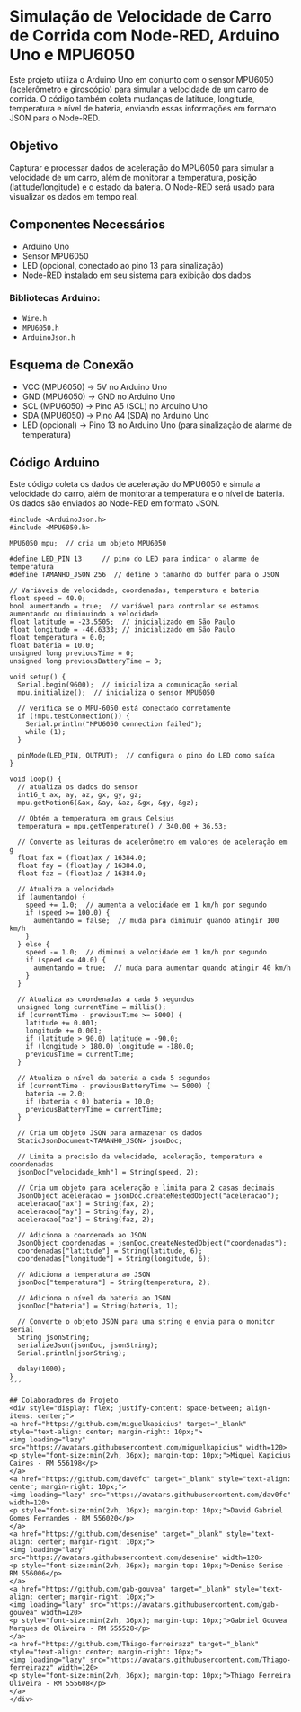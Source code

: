 # Simulação de Velocidade de Carro de Corrida com Node-RED, Arduino Uno e MPU6050

Este projeto utiliza o Arduino Uno em conjunto com o sensor MPU6050 (acelerômetro e giroscópio) para simular a velocidade de um carro de corrida. O código também coleta mudanças de latitude, longitude, temperatura e nível de bateria, enviando essas informações em formato JSON para o Node-RED.

## Objetivo

Capturar e processar dados de aceleração do MPU6050 para simular a velocidade de um carro, além de monitorar a temperatura, posição (latitude/longitude) e o estado da bateria. O Node-RED será usado para visualizar os dados em tempo real.

## Componentes Necessários

- Arduino Uno
- Sensor MPU6050
- LED (opcional, conectado ao pino 13 para sinalização)
- Node-RED instalado em seu sistema para exibição dos dados

### Bibliotecas Arduino:

- `Wire.h`
- `MPU6050.h`
- `ArduinoJson.h`

## Esquema de Conexão

- VCC (MPU6050) → 5V no Arduino Uno
- GND (MPU6050) → GND no Arduino Uno
- SCL (MPU6050) → Pino A5 (SCL) no Arduino Uno
- SDA (MPU6050) → Pino A4 (SDA) no Arduino Uno
- LED (opcional) → Pino 13 no Arduino Uno (para sinalização de alarme de temperatura)

## Código Arduino

Este código coleta os dados de aceleração do MPU6050 e simula a velocidade do carro, além de monitorar a temperatura e o nível de bateria. Os dados são enviados ao Node-RED em formato JSON.

```
#include <ArduinoJson.h>
#include <MPU6050.h>

MPU6050 mpu;  // cria um objeto MPU6050

#define LED_PIN 13     // pino do LED para indicar o alarme de temperatura
#define TAMANHO_JSON 256  // define o tamanho do buffer para o JSON

// Variáveis de velocidade, coordenadas, temperatura e bateria
float speed = 40.0;
bool aumentando = true;  // variável para controlar se estamos aumentando ou diminuindo a velocidade
float latitude = -23.5505;  // inicializado em São Paulo
float longitude = -46.6333; // inicializado em São Paulo
float temperatura = 0.0;
float bateria = 10.0;  
unsigned long previousTime = 0;
unsigned long previousBatteryTime = 0;

void setup() {
  Serial.begin(9600);  // inicializa a comunicação serial
  mpu.initialize();  // inicializa o sensor MPU6050

  // verifica se o MPU-6050 está conectado corretamente
  if (!mpu.testConnection()) {
    Serial.println("MPU6050 connection failed");
    while (1);
  }

  pinMode(LED_PIN, OUTPUT);  // configura o pino do LED como saída
}

void loop() {
  // atualiza os dados do sensor
  int16_t ax, ay, az, gx, gy, gz;
  mpu.getMotion6(&ax, &ay, &az, &gx, &gy, &gz);

  // Obtém a temperatura em graus Celsius
  temperatura = mpu.getTemperature() / 340.00 + 36.53;

  // Converte as leituras do acelerômetro em valores de aceleração em g
  float fax = (float)ax / 16384.0;
  float fay = (float)ay / 16384.0;
  float faz = (float)az / 16384.0;

  // Atualiza a velocidade
  if (aumentando) {
    speed += 1.0;  // aumenta a velocidade em 1 km/h por segundo
    if (speed >= 100.0) {
      aumentando = false;  // muda para diminuir quando atingir 100 km/h
    }
  } else {
    speed -= 1.0;  // diminui a velocidade em 1 km/h por segundo
    if (speed <= 40.0) {
      aumentando = true;  // muda para aumentar quando atingir 40 km/h
    }
  }

  // Atualiza as coordenadas a cada 5 segundos
  unsigned long currentTime = millis();
  if (currentTime - previousTime >= 5000) {
    latitude += 0.001;  
    longitude += 0.001; 
    if (latitude > 90.0) latitude = -90.0;  
    if (longitude > 180.0) longitude = -180.0;  
    previousTime = currentTime;
  }

  // Atualiza o nível da bateria a cada 5 segundos
  if (currentTime - previousBatteryTime >= 5000) {
    bateria -= 2.0;  
    if (bateria < 0) bateria = 10.0;  
    previousBatteryTime = currentTime;
  }

  // Cria um objeto JSON para armazenar os dados
  StaticJsonDocument<TAMANHO_JSON> jsonDoc;
  
  // Limita a precisão da velocidade, aceleração, temperatura e coordenadas
  jsonDoc["velocidade_kmh"] = String(speed, 2);

  // Cria um objeto para aceleração e limita para 2 casas decimais
  JsonObject aceleracao = jsonDoc.createNestedObject("aceleracao");
  aceleracao["ax"] = String(fax, 2);
  aceleracao["ay"] = String(fay, 2);
  aceleracao["az"] = String(faz, 2);

  // Adiciona a coordenada ao JSON
  JsonObject coordenadas = jsonDoc.createNestedObject("coordenadas");
  coordenadas["latitude"] = String(latitude, 6);
  coordenadas["longitude"] = String(longitude, 6);

  // Adiciona a temperatura ao JSON
  jsonDoc["temperatura"] = String(temperatura, 2);

  // Adiciona o nível da bateria ao JSON
  jsonDoc["bateria"] = String(bateria, 1);

  // Converte o objeto JSON para uma string e envia para o monitor serial
  String jsonString;
  serializeJson(jsonDoc, jsonString);
  Serial.println(jsonString);

  delay(1000);  
}
´´´

## Colaboradores do Projeto
<div style="display: flex; justify-content: space-between; align-items: center;">
<a href="https://github.com/miguelkapicius" target="_blank" style="text-align: center; margin-right: 10px;">
<img loading="lazy" src="https://avatars.githubusercontent.com/miguelkapicius" width=120>
<p style="font-size:min(2vh, 36px); margin-top: 10px;">Miguel Kapicius Caires - RM 556198</p>
</a>
<a href="https://github.com/dav0fc" target="_blank" style="text-align: center; margin-right: 10px;">
<img loading="lazy" src="https://avatars.githubusercontent.com/dav0fc" width=120>
<p style="font-size:min(2vh, 36px); margin-top: 10px;">David Gabriel Gomes Fernandes - RM 556020</p>
</a>
<a href="https://github.com/desenise" target="_blank" style="text-align: center; margin-right: 10px;">
<img loading="lazy" src="https://avatars.githubusercontent.com/desenise" width=120>
<p style="font-size:min(2vh, 36px); margin-top: 10px;">Denise Senise - RM 556006</p>
</a>
<a href="https://github.com/gab-gouvea" target="_blank" style="text-align: center; margin-right: 10px;">
<img loading="lazy" src="https://avatars.githubusercontent.com/gab-gouvea" width=120>
<p style="font-size:min(2vh, 36px); margin-top: 10px;">Gabriel Gouvea Marques de Oliveira - RM 555528</p>
</a>
<a href="https://github.com/Thiago-ferreirazz" target="_blank" style="text-align: center; margin-right: 10px;">
<img loading="lazy" src="https://avatars.githubusercontent.com/Thiago-ferreirazz" width=120>
<p style="font-size:min(2vh, 36px); margin-top: 10px;">Thiago Ferreira Oliveira - RM 555608</p>
</a>
</div>
